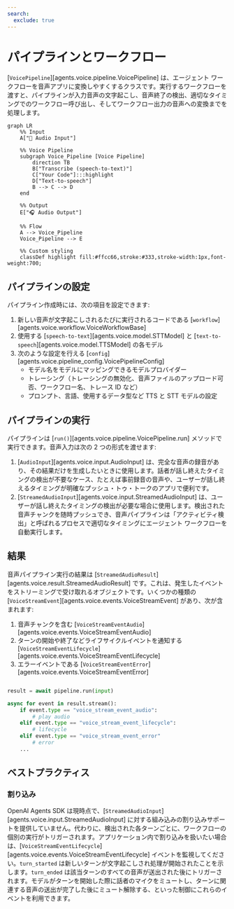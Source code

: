 ```yaml
---
search:
  exclude: true
---
```

# パイプラインとワークフロー

[`VoicePipeline`][agents.voice.pipeline.VoicePipeline] は、エージェント ワークフローを音声アプリに変換しやすくするクラスです。実行するワークフローを渡すと、パイプラインが入力音声の文字起こし、音声終了の検出、適切なタイミングでのワークフロー呼び出し、そしてワークフロー出力の音声への変換までを処理します。

```mermaid
graph LR
    %% Input
    A["🎤 Audio Input"]

    %% Voice Pipeline
    subgraph Voice_Pipeline [Voice Pipeline]
        direction TB
        B["Transcribe (speech-to-text)"]
        C["Your Code"]:::highlight
        D["Text-to-speech"]
        B --> C --> D
    end

    %% Output
    E["🎧 Audio Output"]

    %% Flow
    A --> Voice_Pipeline
    Voice_Pipeline --> E

    %% Custom styling
    classDef highlight fill:#ffcc66,stroke:#333,stroke-width:1px,font-weight:700;

```

## パイプラインの設定

パイプライン作成時には、次の項目を設定できます:

1. 新しい音声が文字起こしされるたびに実行されるコードである [`workflow`][agents.voice.workflow.VoiceWorkflowBase]
2. 使用する [`speech-to-text`][agents.voice.model.STTModel] と [`text-to-speech`][agents.voice.model.TTSModel] の各モデル
3. 次のような設定を行える [`config`][agents.voice.pipeline_config.VoicePipelineConfig]
    - モデル名をモデルにマッピングできるモデルプロバイダー
    - トレーシング（トレーシングの無効化、音声ファイルのアップロード可否、ワークフロー名、トレース ID など）
    - プロンプト、言語、使用するデータ型など TTS と STT モデルの設定

## パイプラインの実行

パイプラインは [`run()`][agents.voice.pipeline.VoicePipeline.run] メソッドで実行できます。音声入力は次の 2 つの形式を渡せます:

1. [`AudioInput`][agents.voice.input.AudioInput] は、完全な音声の録音があり、その結果だけを生成したいときに使用します。話者が話し終えたタイミングの検出が不要なケース、たとえば事前録音の音声や、ユーザーが話し終えるタイミングが明確なプッシュ・トゥ・トークのアプリで便利です。
2. [`StreamedAudioInput`][agents.voice.input.StreamedAudioInput] は、ユーザーが話し終えたタイミングの検出が必要な場合に使用します。検出された音声チャンクを随時プッシュでき、音声パイプラインは「アクティビティ検出」と呼ばれるプロセスで適切なタイミングにエージェント ワークフローを自動実行します。

## 結果

音声パイプライン実行の結果は [`StreamedAudioResult`][agents.voice.result.StreamedAudioResult] です。これは、発生したイベントをストリーミングで受け取れるオブジェクトです。いくつかの種類の [`VoiceStreamEvent`][agents.voice.events.VoiceStreamEvent] があり、次が含まれます:

1. 音声チャンクを含む [`VoiceStreamEventAudio`][agents.voice.events.VoiceStreamEventAudio]
2. ターンの開始や終了などライフサイクルイベントを通知する [`VoiceStreamEventLifecycle`][agents.voice.events.VoiceStreamEventLifecycle]
3. エラーイベントである [`VoiceStreamEventError`][agents.voice.events.VoiceStreamEventError]

```python

result = await pipeline.run(input)

async for event in result.stream():
    if event.type == "voice_stream_event_audio":
        # play audio
    elif event.type == "voice_stream_event_lifecycle":
        # lifecycle
    elif event.type == "voice_stream_event_error"
        # error
    ...
```

## ベストプラクティス

### 割り込み

OpenAI Agents SDK は現時点で、[`StreamedAudioInput`][agents.voice.input.StreamedAudioInput] に対する組み込みの割り込みサポートを提供していません。代わりに、検出された各ターンごとに、ワークフローの個別の実行がトリガーされます。アプリケーション内で割り込みを扱いたい場合は、[`VoiceStreamEventLifecycle`][agents.voice.events.VoiceStreamEventLifecycle] イベントを監視してください。`turn_started` は新しいターンが文字起こしされ処理が開始されたことを示します。`turn_ended` は該当ターンのすべての音声が送出された後にトリガーされます。モデルがターンを開始した際に話者のマイクをミュートし、ターンに関連する音声の送出が完了した後にミュート解除する、といった制御にこれらのイベントを利用できます。